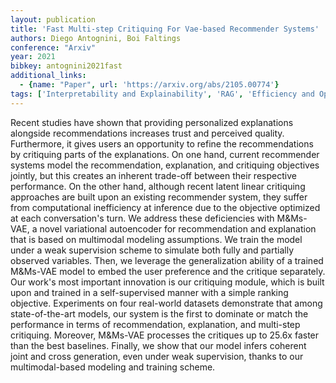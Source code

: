 ```yaml
---
layout: publication
title: 'Fast Multi-step Critiquing For Vae-based Recommender Systems'
authors: Diego Antognini, Boi Faltings
conference: "Arxiv"
year: 2021
bibkey: antognini2021fast
additional_links:
  - {name: "Paper", url: 'https://arxiv.org/abs/2105.00774'}
tags: ['Interpretability and Explainability', 'RAG', 'Efficiency and Optimization', 'Training Techniques', 'RecSys', 'Multimodal Models', 'Reinforcement Learning']
---
```

Recent studies have shown that providing personalized explanations alongside
recommendations increases trust and perceived quality. Furthermore, it gives
users an opportunity to refine the recommendations by critiquing parts of the
explanations. On one hand, current recommender systems model the
recommendation, explanation, and critiquing objectives jointly, but this
creates an inherent trade-off between their respective performance. On the
other hand, although recent latent linear critiquing approaches are built upon
an existing recommender system, they suffer from computational inefficiency at
inference due to the objective optimized at each conversation's turn. We
address these deficiencies with M&Ms-VAE, a novel variational autoencoder for
recommendation and explanation that is based on multimodal modeling
assumptions. We train the model under a weak supervision scheme to simulate
both fully and partially observed variables. Then, we leverage the
generalization ability of a trained M&Ms-VAE model to embed the user preference
and the critique separately. Our work's most important innovation is our
critiquing module, which is built upon and trained in a self-supervised manner
with a simple ranking objective. Experiments on four real-world datasets
demonstrate that among state-of-the-art models, our system is the first to
dominate or match the performance in terms of recommendation, explanation, and
multi-step critiquing. Moreover, M&Ms-VAE processes the critiques up to 25.6x
faster than the best baselines. Finally, we show that our model infers coherent
joint and cross generation, even under weak supervision, thanks to our
multimodal-based modeling and training scheme.
